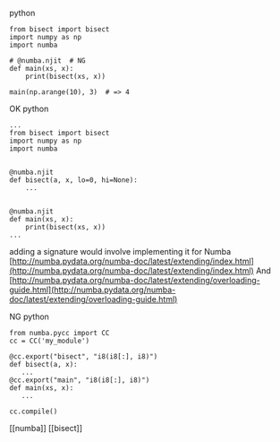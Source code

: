 
python

```
from bisect import bisect
import numpy as np
import numba

# @numba.njit  # NG
def main(xs, x):
    print(bisect(xs, x))

main(np.arange(10), 3)  # => 4
```


OK
python

```
...
from bisect import bisect
import numpy as np
import numba


@numba.njit
def bisect(a, x, lo=0, hi=None):
    ...


@numba.njit
def main(xs, x):
    print(bisect(xs, x))
... 
```



adding a signature would involve implementing it for Numba
[http://numba.pydata.org/numba-doc/latest/extending/index.html](http://numba.pydata.org/numba-doc/latest/extending/index.html)
And [http://numba.pydata.org/numba-doc/latest/extending/overloading-guide.html](http://numba.pydata.org/numba-doc/latest/extending/overloading-guide.html)

NG
python

```
from numba.pycc import CC
cc = CC('my_module')

@cc.export("bisect", "i8(i8[:], i8)")
def bisect(a, x):
   ...
@cc.export("main", "i8(i8[:], i8)")
def main(xs, x):
   ...

cc.compile()
```



[[numba]] [[bisect]]
